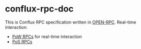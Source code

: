# conflux-rpc-doc

This is Conflux RPC specification written in [OPEN-RPC](https://open-rpc.org/).
Real-time interaction:

* [PoW RPCs](https://playground.open-rpc.org/?schemaUrl=https://raw.githubusercontent.com/conflux-fans/conflux-rpc-doc/main/conflux-openrpc.json&uiSchema[appBar][ui:splitView]=false) for real-time interaction
* [PoS RPCs](https://playground.open-rpc.org/?schemaUrl=https://raw.githubusercontent.com/conflux-fans/conflux-rpc-doc/pos/pos-openrpc.json&uiSchema[appBar][ui:splitView]=false)
